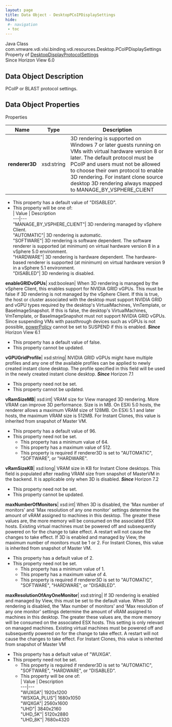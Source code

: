 ```yaml
---
layout: page
title: Data Object - DesktopPCoIPDisplaySettings
hide:
 #- navigation
 - toc
---
```






Java Class
    com.vmware.vdi.vlsi.binding.vdi.resources.Desktop.PCoIPDisplaySettings  
Property of
     [DesktopDisplayProtocolSettings](vdi.resources.Desktop.DisplayProtocolSettings.md#field_detail)  
Since 
    Horizon View 6.0

## Data Object Description 

PCoIP or BLAST protocol settings. 

## Data Object Properties

Properties

Name |  Type |  Description   
---|---|---  
**renderer3D**|  xsd:string|  3D rendering is supported on Windows 7 or later guests running on VMs with virtual hardware version 8 or later. The default protocol must be PCoIP and users must not be allowed to choose their own protocol to enable 3D rendering. For instant clone source desktop 3D rendering always mapped to MANAGE_BY_VSPHERE_CLIENT   


  * This property has a default value of "DISABLED".
  * This property will be one of:  
|  Value |  Description   
---|---  
"MANAGE_BY_VSPHERE_CLIENT"| 3D rendering managed by vSphere Client.  
"AUTOMATIC"| 3D rendering is automatic.  
"SOFTWARE"| 3D rendering is software dependent. The software renderer is supported (at minimum) on virtual hardware version 8 in a vSphere 5.0 environment.  
"HARDWARE"| 3D rendering is hardware dependent. The hardware-based renderer is supported (at minimum) on virtual hardware version 9 in a vSphere 5.1 environment.  
"DISABLED"| 3D rendering is disabled.  

  
**enableGRIDvGPUs**|  xsd:boolean|  When 3D rendering is managed by the vSphere Client, this enables support for NVIDIA GRID vGPUs. This must be false if 3D rendering is not managed by the vSphere Client. If this is true, the host or cluster associated with the desktop must support NVIDIA GRID and vGPU types required by the desktop's VirtualMachines, VmTemplate, or BaseImageSnapshot. If this is false, the desktop's VirtualMachines, VmTemplate, or BaseImageSnapshot must not support NVIDIA GRID vGPUs. Since suspending VMs with passthrough devices such as vGPUs is not possible, [powerPolicy](vdi.resources.Desktop.LogoffSettings.md#powerPolicy) cannot be set to SUSPEND if this is enabled.  **_Since_** Horizon View 6.1  


  * This property has a default value of false.
* This property cannot be updated.

  
**vGPUGridProfile**|  xsd:string|  NVIDIA GRID vGPUs might have multiple profiles and any one of the available profiles can be applied to newly created instant clone desktop. The profile specified in this field will be used in the newly created instant clone desktop.  **_Since_** Horizon 7.1  


* This property need not be set.
* This property cannot be updated.

  
**vRamSizeMB**|  xsd:int|  VRAM size for View managed 3D rendering. More VRAM can improve 3D performance. Size is in MB. On ESXi 5.0 hosts, the renderer allows a maximum VRAM size of 128MB. On ESXi 5.1 and later hosts, the maximum VRAM size is 512MB. For Instant Clones, this value is inherited from snapshot of Master VM.   


  * This property has a default value of 96.
* This property need not be set.
  * This property has a minimum value of 64. 
  * This property has a maximum value of 512. 
  * This property is required if renderer3D is set to "AUTOMATIC", "SOFTWARE", or "HARDWARE".

  
**vRamSizeKB**|  xsd:long|  VRAM size in KB for Instant Clone desktops. This field is populated after reading VRAM size from snapshot of MasterVM in the backend. It is applicable only when 3D is disabled.  **_Since_** Horizon 7.2  


* This property need not be set.
* This property cannot be updated.

  
**maxNumberOfMonitors**|  xsd:int|  When 3D is disabled, the 'Max number of monitors' and 'Max resolution of any one monitor' settings determine the amount of vRAM assigned to machines in this desktop. The greater these values are, the more memory will be consumed on the associated ESX hosts. Existing virtual machines must be powered off and subsequently powered on for the change to take effect. A restart will not cause the changes to take effect. If 3D is enabled and managed by View, the maximum number of monitors must be 1 or 2. For Instant Clones, this value is inherited from snapshot of Master VM.   


  * This property has a default value of 2.
* This property need not be set.
  * This property has a minimum value of 1. 
  * This property has a maximum value of 4. 
  * This property is required if renderer3D is set to "AUTOMATIC", "SOFTWARE", "HARDWARE", or "DISABLED".

  
**maxResolutionOfAnyOneMonitor**|  xsd:string|  If 3D rendering is enabled and managed by View, this must be set to the default value. When 3D rendering is disabled, the 'Max number of monitors' and 'Max resolution of any one monitor' settings determine the amount of vRAM assigned to machines in this desktop. The greater these values are, the more memory will be consumed on the associated ESX hosts. This setting is only relevant on managed machines. Existing virtual machines must be powered off and subsequently powered on for the change to take effect. A restart will not cause the changes to take effect. For Instant Clones, this value is inherited from snapshot of Master VM   


  * This property has a default value of "WUXGA".
* This property need not be set.
  * This property is required if renderer3D is set to "AUTOMATIC", "SOFTWARE", "HARDWARE", or "DISABLED".
  * This property will be one of:  
|  Value |  Description   
---|---  
"WUXGA"| 1920x1200  
"WSXGA_PLUS"| 1680x1050  
"WQXGA"| 2560x1600  
"UHD"| 3840x2160  
"UHD_5K"| 5120x2880  
"UHD_8K"| 7680x4320  

  
  
  
  
  
  

